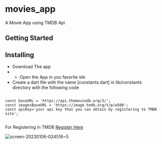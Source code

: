 # movies_app

A Movie App using TMDB Api

## Getting Started

## Installing

- Download The app
- - Open the App in you favorite ide
- Create a dart file with the name [constants.dart] in lib/constants directory with the following code

```

const baseURL = 'https://api.themoviedb.org/3/';
const imagesBaseURL = 'https://image.tmdb.org/t/p/w500';
const apiKey='your api key that you can obtain by registering to TMDB site';


```

For Registering in TMDB 
[Register Here](https://www.themoviedb.org/signup)

![screen-20230106-024516~5](https://user-images.githubusercontent.com/25564941/210908949-728a65aa-1e12-4186-a71d-02a0023c1cfa.gif)